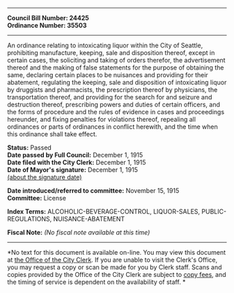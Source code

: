 * * * * *  
  
**Council Bill Number: [](#h0)[](#h2)24425**   
**Ordinance Number: 35503**  
  
* * * * *  
  
An ordinance relating to intoxicating liquor within the City of Seattle, prohibiting manufacture, keeping, sale and disposition thereof, except in certain cases, the soliciting and taking of orders therefor, the advertisement thereof and the making of false statements for the purpose of obtaining the same, declaring certain places to be nuisances and providing for their abatement, regulating the keeping, sale and disposition of intoxicating liquor by druggists and pharmacists, the prescription thereof by physicians, the transportation thereof, and providing for the search for and seizure and destruction thereof, prescribing powers and duties of certain officers, and the forms of procedure and the rules of evidence in cases and proceedings hereunder, and fixing penalties for violations thereof, repealing all ordinances or parts of ordinances in conflict herewith, and the time when this ordinance shall take effect.  
  
**Status:** Passed   
**Date passed by Full Council:** December 1, 1915   
**Date filed with the City Clerk:** December 1, 1915   
**Date of Mayor's signature:** December 1, 1915   
[(about the signature date)](/~public/approvaldate.htm)   
  
  
**Date introduced/referred to committee:** November 15, 1915   
**Committee:** License   
  
**Index Terms:** ALCOHOLIC-BEVERAGE-CONTROL, LIQUOR-SALES, PUBLIC-REGULATIONS, NUISANCE-ABATEMENT  
  
**Fiscal Note:** *(No fiscal note available at this time)*  
  
* * * * *  
  
*No text for this document is available on-line. You may view this document at [the Office of the City Clerk](http://www.seattle.gov/leg/clerk/contactUs.htm). If you are unable to visit the Clerk's Office, you may request a copy or scan be made for you by Clerk staff. Scans and copies provided by the Office of the City Clerk are subject to [copy fees](http://clerk.seattle.gov/~public/clerkfees.htm), and the timing of service is dependent on the availability of staff. *  
  
  
